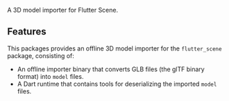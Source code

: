A 3D model importer for Flutter Scene.

## Features

This packages provides an offline 3D model importer for the `flutter_scene` package, consisting of:
* An offline importer binary that converts GLB files (the glTF binary format) into `model` files.
* A Dart runtime that contains tools for deserializing the imported `model` files.
